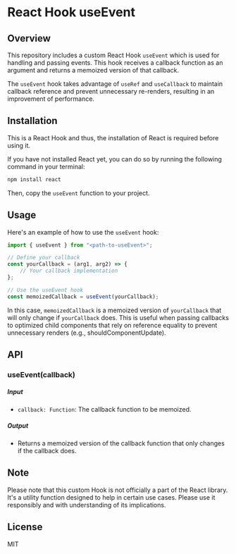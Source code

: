 # React Hook useEvent

## Overview
This repository includes a custom React Hook `useEvent` which is used for handling and passing events. This hook receives a callback function as an argument and returns a memoized version of that callback.

The `useEvent` hook takes advantage of `useRef` and `useCallback` to maintain callback reference and prevent unnecessary re-renders, resulting in an improvement of performance.

## Installation

This is a React Hook and thus, the installation of React is required before using it.

If you have not installed React yet, you can do so by running the following command in your terminal:

```sh
npm install react
```
Then, copy the `useEvent` function to your project.

## Usage
Here's an example of how to use the `useEvent` hook:

```jsx
import { useEvent } from "<path-to-useEvent>";

// Define your callback
const yourCallback = (arg1, arg2) => {
    // Your callback implementation
};

// Use the useEvent hook
const memoizedCallback = useEvent(yourCallback);
```

In this case, `memoizedCallback` is a memoized version of `yourCallback` that will only change if `yourCallback` does. This is useful when passing callbacks to optimized child components that rely on reference equality to prevent unnecessary renders (e.g., shouldComponentUpdate).

## API
### useEvent(callback)
##### Input
- `callback: Function`: The callback function to be memoized.
##### Output
- Returns a memoized version of the callback function that only changes if the callback does.
## Note
Please note that this custom Hook is not officially a part of the React library. It's a utility function designed to help in certain use cases. Please use it responsibly and with understanding of its implications.

## License
MIT
